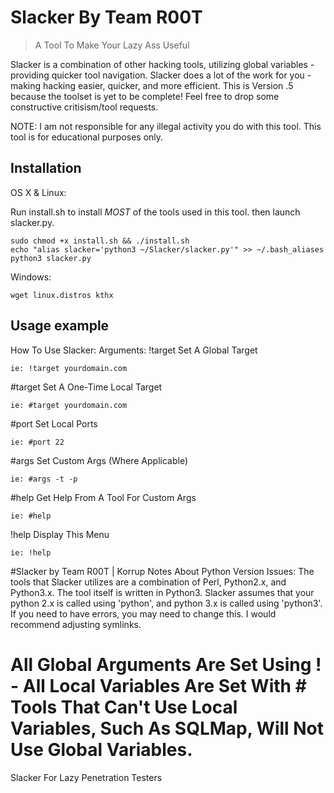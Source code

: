 # Slacker By Team R00T
> A Tool To Make Your Lazy Ass Useful

Slacker is a combination of other hacking tools, utilizing global variables - providing quicker tool navigation. Slacker does a lot of the work for you - making hacking easier, quicker, and more efficient. This is Version .5 because the toolset is yet to be complete! Feel free to drop some constructive critisism/tool requests.

NOTE: 
I am not responsible for any illegal activity you do with this tool.
This tool is for educational purposes only.


## Installation

OS X & Linux:

Run install.sh to install *MOST* of the tools used in this tool. 
then launch slacker.py.
```
sudo chmod +x install.sh && ./install.sh
echo "alias slacker='python3 ~/Slacker/slacker.py'" >> ~/.bash_aliases
python3 slacker.py
```

Windows:

```
wget linux.distros kthx
```

## Usage example

How To Use Slacker: 
Arguments:
!target Set A Global Target
```
ie: !target yourdomain.com
```
\#target Set A One-Time Local Target
```
ie: #target yourdomain.com
```
\#port Set Local Ports
```
ie: #port 22
```
\#args Set Custom Args (Where Applicable)
```
ie: #args -t -p
```
\#help Get Help From A Tool For Custom Args
```
ie: #help
```
!help Display This Menu
```
ie: !help
```


#Slacker by Team R00T | Korrup
Notes About Python Version Issues:
The tools that Slacker utilizes are a combination of Perl, Python2.x, and Python3.x.
The tool itself is written in Python3.
Slacker assumes that your python 2.x is called using 'python', and python 3.x is called using 'python3'.
If you need to have errors, you may need to change this. I would recommend adjusting symlinks.

All Global Arguments Are Set Using ! - All Local Variables Are Set With #
Tools That Can't Use Local Variables, Such As SQLMap, Will Not Use Global Variables.
=======
Slacker
For Lazy Penetration Testers
